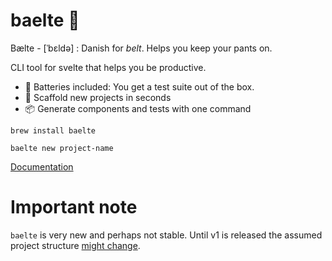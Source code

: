 # baelte 🥋
Bælte - [ˈbεldə] : Danish for *belt*. Helps you keep your pants on.

CLI tool for svelte that helps you be productive.

* 🔋 Batteries included: You get a test suite out of the box.
* 🚀 Scaffold new projects in seconds
* 📦 Generate components and tests with one command

`brew install baelte`

`baelte new project-name`

[Documentation](https://kennethlarsen.github.io/baelte)

# Important note
`baelte` is very new and perhaps not stable. Until v1 is released the assumed project structure [might change](https://github.com/kennethlarsen/baelte/issues/1).